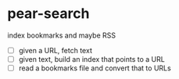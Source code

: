 # pear-search
index bookmarks and maybe RSS

- [ ] given a URL, fetch text
- [ ] given text, build an index that points to a URL
- [ ] read a bookmarks file and convert that to URLs

